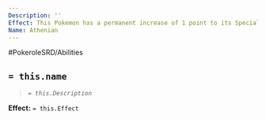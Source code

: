 ```yaml
---
Description: ''
Effect: This Pokemon has a permanent increase of 1 point to its Special attribute.
Name: Athenian
---
```


#PokeroleSRD/Abilities

## `= this.name`

> *`= this.Description`*

**Effect:** `= this.Effect`